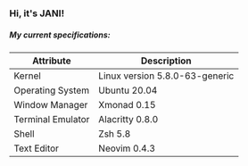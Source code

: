 ### Hi, it's JANI!

##### My current specifications:

| Attribute         | Description                    |
| ----------------- | ------------------------------ |
| Kernel            | Linux version 5.8.0-63-generic |
| Operating System  | Ubuntu 20.04                   |
| Window Manager    | Xmonad 0.15                    |
| Terminal Emulator | Alacritty 0.8.0                |
| Shell             | Zsh 5.8                        |
| Text Editor       | Neovim 0.4.3                   |

<!--
**hollerjanos/hollerjanos** is a ✨ _special_ ✨ repository because its `README.md` (this file) appears on your GitHub profile.

Here are some ideas to get you started:

- 🔭 I’m currently working on ...
- 🌱 I’m currently learning ...
- 👯 I’m looking to collaborate on ...
- 🤔 I’m looking for help with ...
- 💬 Ask me about ...
- 📫 How to reach me: ...
- 😄 Pronouns: ...
- ⚡ Fun fact: ...
-->
